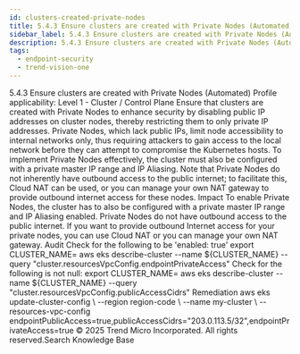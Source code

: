 ```yaml
---
id: clusters-created-private-nodes
title: 5.4.3 Ensure clusters are created with Private Nodes (Automated)
sidebar_label: 5.4.3 Ensure clusters are created with Private Nodes (Automated)
description: 5.4.3 Ensure clusters are created with Private Nodes (Automated)
tags:
  - endpoint-security
  - trend-vision-one
---
```


 5.4.3 Ensure clusters are created with Private Nodes (Automated) Profile applicability: Level 1 - Cluster / Control Plane Ensure that clusters are created with Private Nodes to enhance security by disabling public IP addresses on cluster nodes, thereby restricting them to only private IP addresses. Private Nodes, which lack public IPs, limit node accessibility to internal networks only, thus requiring attackers to gain access to the local network before they can attempt to compromise the Kubernetes hosts. To implement Private Nodes effectively, the cluster must also be configured with a private master IP range and IP Aliasing. Note that Private Nodes do not inherently have outbound access to the public internet; to facilitate this, Cloud NAT can be used, or you can manage your own NAT gateway to provide outbound internet access for these nodes. Impact To enable Private Nodes, the cluster has to also be configured with a private master IP range and IP Aliasing enabled. Private Nodes do not have outbound access to the public internet. If you want to provide outbound Internet access for your private nodes, you can use Cloud NAT or you can manage your own NAT gateway. Audit Check for the following to be 'enabled: true' export CLUSTER_NAME=<your cluster name> aws eks describe-cluster --name ${CLUSTER_NAME} --query "cluster.resourcesVpcConfig.endpointPrivateAccess" Check for the following is not null: export CLUSTER_NAME=<your cluster name> aws eks describe-cluster --name ${CLUSTER_NAME} --query "cluster.resourcesVpcConfig.publicAccessCidrs" Remediation aws eks update-cluster-config \ --region region-code \ --name my-cluster \ --resources-vpc-config endpointPublicAccess=true,publicAccessCidrs="203.0.113.5/32",endpointPrivateAccess=true © 2025 Trend Micro Incorporated. All rights reserved.Search Knowledge Base
